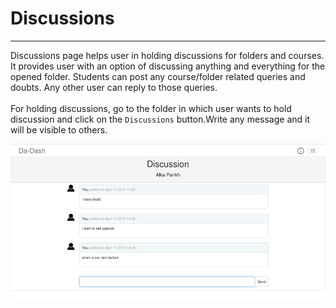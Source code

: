 # Discussions


---

Discussions page helps user in holding discussions for folders and courses. It provides user with an option of discussing anything and everything for the opened folder. Students can post any course/folder related queries and doubts. Any other user can reply to those queries.
<br/>
<br/>
For holding discussions, go to the folder in which user wants to hold discussion and click on the `Discussions` button.Write any message and it will be visible to others.

![](discussion.png)
